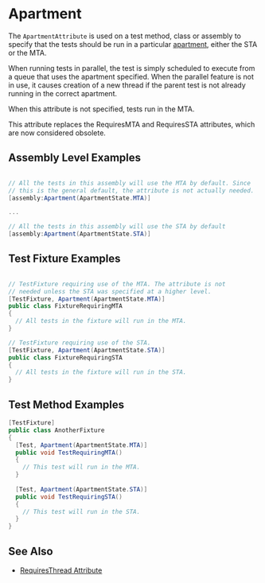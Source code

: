 # Apartment

The `ApartmentAttribute` is used on a test method, class or assembly to specify that the tests should be run in a
particular [apartment](https://learn.microsoft.com/en-us/windows/win32/com/processes--threads--and-apartments), either
the STA or the MTA.

When running tests in parallel, the test is simply scheduled to execute from a queue that uses the apartment specified.
When the parallel feature is not in use, it causes creation of a new thread if the parent test is not already running in
the correct apartment.

When this attribute is not specified, tests run in the MTA.

This attribute replaces the RequiresMTA and RequiresSTA attributes, which are now considered obsolete.

## Assembly Level Examples

```csharp

// All the tests in this assembly will use the MTA by default. Since
// this is the general default, the attribute is not actually needed.
[assembly:Apartment(ApartmentState.MTA)]

...

// All the tests in this assembly will use the STA by default
[assembly:Apartment(ApartmentState.STA)]

```

## Test Fixture Examples

```csharp

// TestFixture requiring use of the MTA. The attribute is not
// needed unless the STA was specified at a higher level.
[TestFixture, Apartment(ApartmentState.MTA)]
public class FixtureRequiringMTA
{
  // All tests in the fixture will run in the MTA.
}

// TestFixture requiring use of the STA.
[TestFixture, Apartment(ApartmentState.STA)]
public class FixtureRequiringSTA
{
  // All tests in the fixture will run in the STA.
}

```

## Test Method Examples

```csharp
[TestFixture]
public class AnotherFixture
{
  [Test, Apartment(ApartmentState.MTA)]
  public void TestRequiringMTA()
  {
    // This test will run in the MTA.
  }
  
  [Test, Apartment(ApartmentState.STA)]
  public void TestRequiringSTA()
  {
    // This test will run in the STA.
  }
}
```

## See Also

* [RequiresThread Attribute](requiresthread.md)
